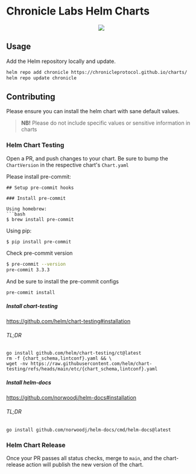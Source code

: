 # Chronicle Labs Helm Charts
<p align="center">
  <img src="https://cdn.chroniclelabs.io/assets/chronicle-helm.png" />
</p>

## Usage

Add the Helm repository locally and update.

```bash
helm repo add chronicle https://chronicleprotocol.github.io/charts/
helm repo update chronicle
```

## Contributing

Please ensure you can install the helm chart with sane default values.

> **NB!** Please do not include specific values or sensitive information in charts

### Helm Chart Testing
Open a PR, and push changes to your chart.
Be sure to bump the `ChartVersion` in the respective chart's `Chart.yaml`

Please install pre-commit:
```
## Setup pre-commit hooks

### Install pre-commit

Using homebrew:
```bash
$ brew install pre-commit
```

Using pip:
```bash
$ pip install pre-commit
```

Check pre-commit version
```bash
$ pre-commit --version
pre-commit 3.3.3
```
And be sure to install the pre-commit configs
```
pre-commit install
```

##### Install chart-testing
https://github.com/helm/chart-testing#installation
###### TL;DR
```shell
go install github.com/helm/chart-testing/ct@latest
rm -f {chart_schema,lintconf}.yaml && \
wget -nv https://raw.githubusercontent.com/helm/chart-testing/refs/heads/main/etc/{chart_schema,lintconf}.yaml
```

##### Install helm-docs
https://github.com/norwoodj/helm-docs#installation
###### TL;DR
```shell
go install github.com/norwoodj/helm-docs/cmd/helm-docs@latest
```

### Helm Chart Release
Once your PR passes all status checks, merge to `main`, and the chart-release action will publish the new version of the chart.
